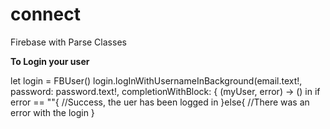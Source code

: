 # connect

Firebase with Parse Classes

<strong>
To Login your user
</strong>

<p>
let login = FBUser()
            login.logInWithUsernameInBackground(email.text!, password: password.text!, completionWithBlock: { (myUser, error) -> () in
                if error == ""{
                    //Success, the uer has been logged in
                }else{
                    //There was an error with the login
                }

</p>

